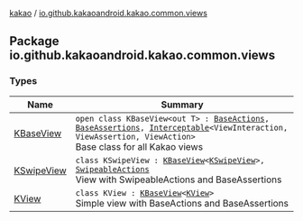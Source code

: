 [kakao](../index.md) / [io.github.kakaoandroid.kakao.common.views](./index.md)

## Package io.github.kakaoandroid.kakao.common.views

### Types

| Name | Summary |
|---|---|
| [KBaseView](-k-base-view/index.md) | `open class KBaseView<out T> : `[`BaseActions`](../io.github.kakaoandroid.kakao.common.actions/-base-actions/index.md)`, `[`BaseAssertions`](../io.github.kakaoandroid.kakao.common.assertions/-base-assertions/index.md)`, `[`Interceptable`](../io.github.kakaoandroid.kakao.intercept/-interceptable/index.md)`<ViewInteraction, ViewAssertion, ViewAction>`<br>Base class for all Kakao views |
| [KSwipeView](-k-swipe-view/index.md) | `class KSwipeView : `[`KBaseView`](-k-base-view/index.md)`<`[`KSwipeView`](-k-swipe-view/index.md)`>, `[`SwipeableActions`](../io.github.kakaoandroid.kakao.common.actions/-swipeable-actions/index.md)<br>View with SwipeableActions and BaseAssertions |
| [KView](-k-view/index.md) | `class KView : `[`KBaseView`](-k-base-view/index.md)`<`[`KView`](-k-view/index.md)`>`<br>Simple view with BaseActions and BaseAssertions |

